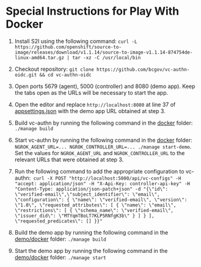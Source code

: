 # Special Instructions for Play With Docker

1. Install S2I using the following command: ```curl -L https://github.com/openshift/source-to-image/releases/download/v1.1.14/source-to-image-v1.1.14-874754de-linux-amd64.tar.gz | tar -xz -C /usr/local/bin```

2. Checkout repository: ```git clone https://github.com/bcgov/vc-authn-oidc.git && cd vc-authn-oidc```

3. Open ports 5679 (agent), 5000 (controller) and 8080 (demo app). Keep the tabs open as the URLs will be necessary to start the app.

4. Open the editor and replace `http://localhost:8080` at line 37 of [appsettings.json](../oidc-controller/src/VCAuthn/appsettings.json#L37) with the demo app URL obtained at step 3.

5. Build vc-authn by running the following command in the [docker](./docker) folder: ```./manage build```

6. Start vc-authn by running the following command in the [docker](./docker) folder: ```NGROK_AGENT_URL=... NGROK_CONTROLLER_URL=... ./manage start-demo```. Set the values for `NGROK_AGENT_URL` and `NGROK_CONTROLLER_URL` to the relevant URLs that were obtained at step 3.

7. Run the following command to add the appropriate configuration to vc-authn:```
curl -X POST "http://localhost:5000/api/vc-configs" -H "accept: application/json" -H "X-Api-Key: controller-api-key" -H "Content-Type: application/json-patch+json" -d "{\"id\": \"verified-email\",\"subject_identifier\": \"email\", \"configuration\": { \"name\": \"verified-email\", \"version\": \"1.0\", \"requested_attributes\": [ { \"name\": \"email\", \"restrictions\": [ { \"schema_name\": \"verified-email\", \"issuer_did\": \"MTYqmTBoLT7KLP5RNfgK3b\" } ] } ], \"requested_predicates\": [] }}"```

8. Build the demo app by running the following command in the [demo/docker](./demo/docker) folder: ```./manage build```

9. Start the demo app by running the following command in the [demo/docker](./demo/docker) folder: ```./manage start```
